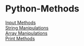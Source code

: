 # Python-Methods

<a href="https://github.com/tsxing/Python-Methods/blob/main/input_Methods.py">Input Methods</a> <br>
<a href="https://github.com/tsxing/Python-Methods/blob/main/string_Manipulations.py">String Manipulations</a> <br>
<a href="https://github.com/tsxing/Python-Methods/blob/main/array_Manipulations.py">Array Manipulations </a>  <br>
<a href="https://github.com/tsxing/Python-Methods/blob/main/print_Methods.py">Print Methods</a>
